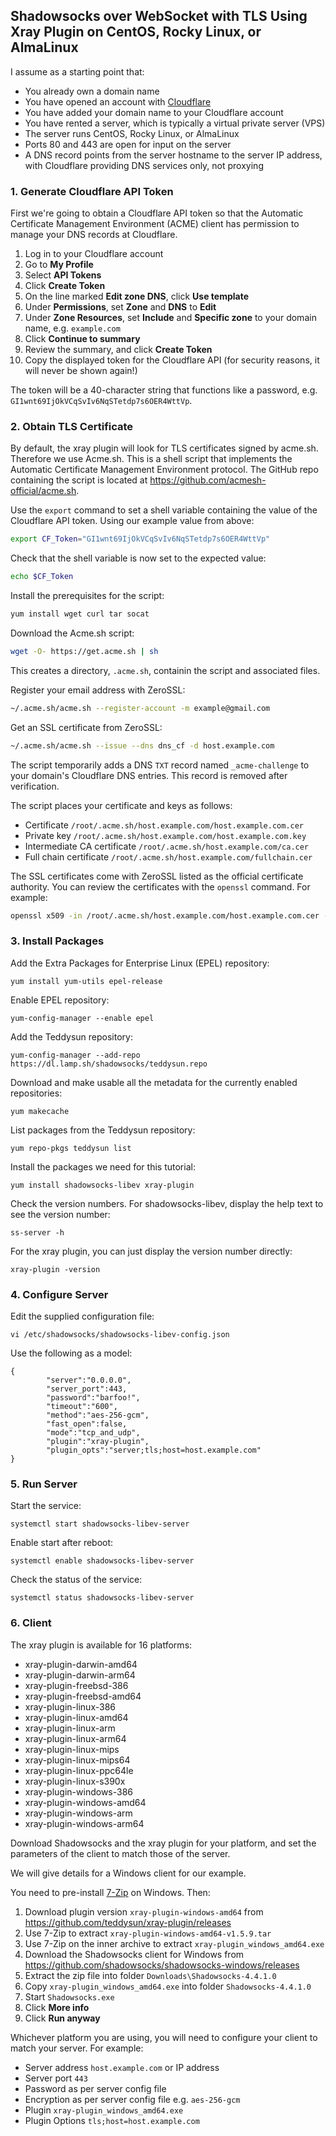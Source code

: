 ## Shadowsocks over WebSocket with TLS Using Xray Plugin on CentOS, Rocky Linux, or AlmaLinux

I assume as a starting point that:

* You already own a domain name
* You have opened an account with [Cloudflare](https://www.cloudflare.com)
* You have added your domain name to your Cloudflare account
* You have rented a server, which is typically a virtual private server (VPS)
* The server runs CentOS, Rocky Linux, or AlmaLinux
* Ports 80 and 443 are open for input on the server
* A DNS record points from the server hostname to the server IP address, with Cloudflare providing DNS services only, not proxying

### 1. Generate Cloudflare API Token

First we're going to obtain a Cloudflare API token so that the Automatic Certificate Management Environment (ACME) client has permission to manage your DNS records at Cloudflare.

1. Log in to your Cloudflare account
2. Go to **My Profile**
3. Select **API Tokens**
4. Click **Create Token**
5. On the line marked **Edit zone DNS**, click **Use template**
6. Under **Permissions**, set **Zone** and **DNS** to **Edit**
7. Under **Zone Resources**, set **Include** and **Specific zone** to your domain name, e.g. `example.com`
8. Click **Continue to summary**
9. Review the summary, and click **Create Token**
10. Copy the displayed token for the Cloudflare API (for security reasons, it will never be shown again!)

The token will be a 40-character string that functions like a password, e.g. `GI1wnt69IjOkVCqSvIv6NqSTetdp7s6OER4WttVp`.

### 2. Obtain TLS Certificate

By default, the xray plugin will look for TLS certificates signed by acme.sh. Therefore we use Acme.sh. This is a shell script that implements the Automatic Certificate Management Environment protocol. The GitHub repo containing the script is located at https://github.com/acmesh-official/acme.sh. 

Use the `export` command to set a shell variable containing the value of the Cloudflare API token. Using our example value from above:

```bash
export CF_Token="GI1wnt69IjOkVCqSvIv6NqSTetdp7s6OER4WttVp"
```

Check that the shell variable is now set to the expected value:

```bash
echo $CF_Token
```

Install the prerequisites for the script:

```bash
yum install wget curl tar socat
```

Download the Acme.sh script:

```bash
wget -O- https://get.acme.sh | sh
```

This creates a directory, `.acme.sh`, containin the script and associated files.

Register your email address with ZeroSSL:

```bash
~/.acme.sh/acme.sh --register-account -m example@gmail.com
```

Get an SSL certificate from ZeroSSL:

```bash
~/.acme.sh/acme.sh --issue --dns dns_cf -d host.example.com
```

The script temporarily adds a DNS `TXT` record named `_acme-challenge` to your domain's Cloudflare DNS entries. This record is removed after verification.

The script places your certificate and keys as follows:

* Certificate `/root/.acme.sh/host.example.com/host.example.com.cer`
* Private key `/root/.acme.sh/host.example.com/host.example.com.key`
* Intermediate CA certificate `/root/.acme.sh/host.example.com/ca.cer`
* Full chain certificate `/root/.acme.sh/host.example.com/fullchain.cer`

The SSL certificates come with ZeroSSL listed as the official certificate authority. You can review the certificates with the `openssl` command. For example:

```bash
openssl x509 -in /root/.acme.sh/host.example.com/host.example.com.cer -noout -text
```

### 3. Install Packages

Add the Extra Packages for Enterprise Linux (EPEL) repository:

```
yum install yum-utils epel-release
```

Enable EPEL repository:

```
yum-config-manager --enable epel
```

Add the Teddysun repository:

```
yum-config-manager --add-repo https://dl.lamp.sh/shadowsocks/teddysun.repo
```

Download and make usable all the metadata for the currently enabled repositories:

```
yum makecache
```

List packages from the Teddysun repository:

```
yum repo-pkgs teddysun list
```

Install the packages we need for this tutorial:

```
yum install shadowsocks-libev xray-plugin
```

Check the version numbers. For shadowsocks-libev, display the help text to see the version number:

```
ss-server -h
```

For the xray plugin, you can just display the version number directly:

```
xray-plugin -version
```

### 4. Configure Server

Edit the supplied configuration file:

```
vi /etc/shadowsocks/shadowsocks-libev-config.json
```

Use the following as a model:

```
{
        "server":"0.0.0.0",
        "server_port":443,
        "password":"barfoo!",
        "timeout":"600",
        "method":"aes-256-gcm",
        "fast_open":false,
        "mode":"tcp_and_udp",
        "plugin":"xray-plugin",
        "plugin_opts":"server;tls;host=host.example.com"
}
```

### 5. Run Server

Start the service:

```
systemctl start shadowsocks-libev-server
```

Enable start after reboot:

```
systemctl enable shadowsocks-libev-server
```

Check the status of the service:

```
systemctl status shadowsocks-libev-server
```

### 6. Client

The xray plugin is available for 16 platforms:

* xray-plugin-darwin-amd64
* xray-plugin-darwin-arm64
* xray-plugin-freebsd-386
* xray-plugin-freebsd-amd64
* xray-plugin-linux-386
* xray-plugin-linux-amd64
* xray-plugin-linux-arm
* xray-plugin-linux-arm64
* xray-plugin-linux-mips
* xray-plugin-linux-mips64
* xray-plugin-linux-ppc64le
* xray-plugin-linux-s390x
* xray-plugin-windows-386
* xray-plugin-windows-amd64
* xray-plugin-windows-arm
* xray-plugin-windows-arm64

Download Shadowsocks and the xray plugin for your platform, and set the parameters of the client to match those of the server.

We will give details for a Windows client for our example.

You need to pre-install [7-Zip](https://www.7-zip.org) on Windows. Then:

1. Download plugin version `xray-plugin-windows-amd64` from https://github.com/teddysun/xray-plugin/releases
2. Use 7-Zip to extract `xray-plugin-windows-amd64-v1.5.9.tar`
3. Use 7-Zip on the inner archive to extract `xray-plugin_windows_amd64.exe`
4. Download the Shadowsocks client for Windows from https://github.com/shadowsocks/shadowsocks-windows/releases
5. Extract the zip file into folder `Downloads\Shadowsocks-4.4.1.0`
6. Copy `xray-plugin_windows_amd64.exe` into folder `Shadowsocks-4.4.1.0`
7. Start `Shadowsocks.exe`
8. Click **More info**
9. Click **Run anyway**

Whichever platform you are using, you will need to configure your client to match your server. For example:

* Server address `host.example.com` or IP address
* Server port `443`
* Password as per server config file
* Encryption as per server config file e.g. `aes-256-gcm`
* Plugin `xray-plugin_windows_amd64.exe`
* Plugin Options `tls;host=host.example.com`

